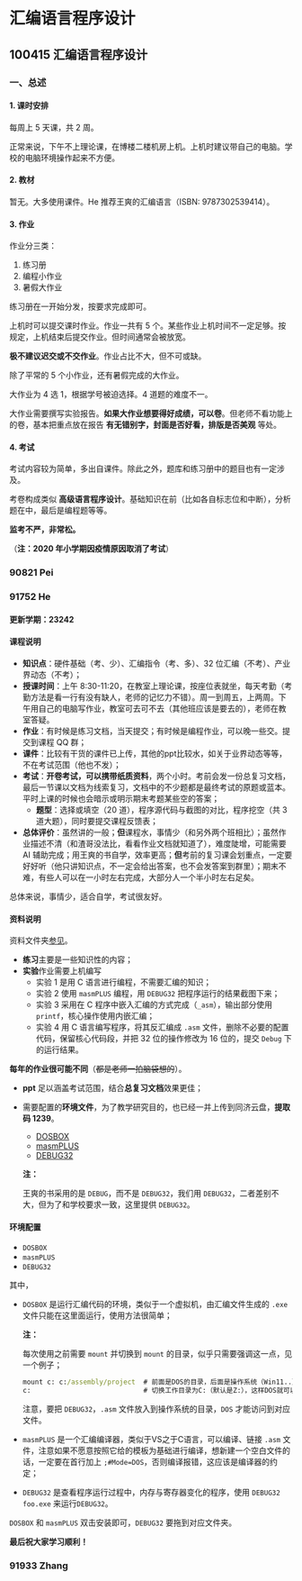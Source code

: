 # 汇编语言程序设计

## 100415 汇编语言程序设计

### 一、总述

#### 1. 课时安排

每周上 5 天课，共 2 周。

正常来说，下午不上理论课，在博楼二楼机房上机。上机时建议带自己的电脑。学校的电脑环境操作起来不方便。

#### 2. 教材

暂无。大多使用课件。He 推荐王爽的汇编语言（ISBN: 9787302539414）。

#### 3. 作业

作业分三类：

1. 练习册
2. 编程小作业
3. 暑假大作业

练习册在一开始分发，按要求完成即可。

上机时可以提交课时作业。作业一共有 5 个。某些作业上机时间不一定足够。按规定，上机结束后提交作业。但时间通常会被放宽。

**极不建议迟交或不交作业**。作业占比不大，但不可或缺。

除了平常的 5 个小作业，还有暑假完成的大作业。

大作业为 4 选 1，根据学号被迫选择。4 道题的难度不一。

大作业需要撰写实验报告。**如果大作业想要得好成绩，可以卷**。但老师不看功能上的卷，基本把重点放在报告 **有无错别字，封面是否好看，排版是否美观** 等处。

#### 4. 考试

考试内容较为简单，多出自课件。除此之外，题库和练习册中的题目也有一定涉及。

考卷构成类似 **高级语言程序设计**。基础知识在前（比如各自标志位和中断），分析题在中，最后是编程题等等。

**监考不严，非常松。**

（**注：2020 年小学期因疫情原因取消了考试**）

### 90821 Pei

### 91752 He

#### 更新学期：23242

#### 课程说明

* **知识点**：硬件基础（考、少）、汇编指令（考、多）、32 位汇编（不考）、产业界动态（不考）；
* **授课时间**：上午 8:30-11:20，在教室上理论课，按座位表就坐，每天考勤（考勤方法是看一行有没有缺人，老师的记忆力不错）。周一到周五，上两周。下午用自己的电脑写作业，教室可去可不去（其他班应该是要去的），老师在教室答疑。
* **作业**：有时候是练习文档，当天提交；有时候是编程作业，可以晚一些交。提交到课程 QQ 群；
* **课件**：比较有干货的课件已上传，其他的ppt比较水，如关于业界动态等等，不在考试范围（他也不发）；
* **考试**：**开卷考试，可以携带纸质资料**，两个小时。考前会发一份总复习文档，最后一节课以文档为线索复习，文档中的不少题都是最终考试的原题或蓝本。平时上课的时候也会暗示或明示期末考题某些空的答案；
  * **题型**：选择或填空（20 道），程序源代码与截图的对比，程序挖空（共 3 道大题），同时要提交课程反馈表；
* **总体评价**：虽然讲的一般；**但**课程水，事情少（和另外两个班相比）；虽然作业描述不清（和渣哥没法比，看看作业文档就知道了），难度陡增，可能需要 AI 辅助完成；用王爽的书自学，效率更高；**但**考前的复习课会划重点，一定要好好听（他只讲知识点，不一定会给出答案，也不会发答案到群里）；期末不难，有些人可以在一小时左右完成，大部分人一个半小时左右足矣。

总体来说，事情少，适合自学，考试很友好。

#### 资料说明

资料文件夹[参见](./doc/23242-He/)。

* **练习**主要是一些知识性的内容；
* **实验**作业需要上机编写
  * 实验 1 是用 C 语言进行编程，不需要汇编的知识；
  * 实验 2 使用 `masmPLUS` 编程，用 `DEBUG32` 把程序运行的结果截图下来；
  * 实验 3 采用在 C 程序中嵌入汇编的方式完成（`_asm`），输出部分使用 `printf`，核心操作使用内嵌汇编；
  * 实验 4 用 C 语言编写程序，将其反汇编成 `.asm` 文件，删除不必要的配置代码，保留核心代码段，并把 32 位的操作修改为 16 位的，提交 `Debug` 下的运行结果。

**每年的作业很可能不同**（~~都是老师一拍脑袋想的~~）。

* **ppt** 足以涵盖考试范围，结合**总复习文档**效果更佳；

* 需要配置的**环境文件**，为了教学研究目的，也已经一并上传到同济云盘，**提取码 1239**。

  * [DOSBOX](https://yunpan.tongji.edu.cn/link/AA3A39BAF1B0B447CBB5869CCE11CC733E)
  * [masmPLUS](https://yunpan.tongji.edu.cn/link/AA164CFD1FA9954A9488260727C43FF05E)
  * [DEBUG32](https://yunpan.tongji.edu.cn/link/AADC83F3547AB84B819CC8C92005541C89)

  **注：**
  
  王爽的书采用的是 `DEBUG`，而不是 `DEBUG32`，我们用 `DEBUG32`，二者差别不大，但为了和学校要求一致，这里提供 `DEBUG32`。

#### 环境配置

* `DOSBOX`
* `masmPLUS`
* `DEBUG32`

其中，

* `DOSBOX` 是运行汇编代码的环境，类似于一个虚拟机，由汇编文件生成的 `.exe` 文件只能在这里面运行，使用方法很简单；

  **注：**
  
  每次使用之前需要 `mount` 并切换到 `mount` 的目录，似乎只需要强调这一点，见一个例子；

  ```cmd
  mount c: c:/assembly/project  # 前面是DOS的目录，后面是操作系统（Win11..）的目录，相当于构建了一个映射
  c:                            # 切换工作目录为C:（默认是Z:），这样DOS就可以访问到c:/assembly/project下的文件
  ```

  注意，要把 `DEBUG32`，`.asm` 文件放入到操作系统的目录，`DOS` 才能访问到对应文件。

* `masmPLUS` 是一个汇编编译器，类似于VS之于C语言，可以编译、链接 `.asm` 文件，注意如果不愿意按照它给的模板为基础进行编译，想新建一个空白文件的话，一定要在首行加上 `;#Mode=DOS`，否则编译报错，这应该是编译器的约定；

* `DEBUG32` 是查看程序运行过程中，内存与寄存器变化的程序，使用 `DEBUG32 foo.exe` 来运行`DEBUG32`。

`DOSBOX` 和 `masmPLUS` 双击安装即可，`DEBUG32` 要拖到对应文件夹。

**最后祝大家学习顺利！**

### 91933 Zhang
